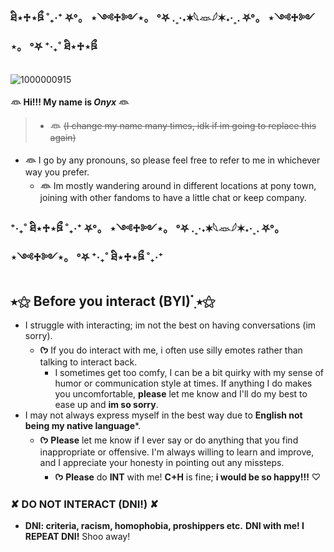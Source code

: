 ### ཐི⋆♱⋆ཋྀ ˚₊‧⁺ ⛧°。 ⋆༺♱༻⋆。 °⛧ .˳·˖✶𓆩𓁺𓆪✶˖·˳. ⛧°。 ⋆༺♱༻⋆。 °⛧ ⁺‧₊˚ ཐི⋆♱⋆ཋྀ 

![1000000915](https://github.com/ennuivoid/ennuivoid/assets/171761163/2fa2c7a9-55e1-4143-b2d5-3dfe94925ad6)

**𓁻 Hi!!! My name is _Onyx_ 𓁻**
> - **𓁻** ~~(I change my name many times, idk if im going to replace this again)~~
  - **𓁻** I go by any pronouns, so please feel free to refer to me in whichever way you prefer.
     - **𓁻** Im mostly wandering around in different locations at pony town, joining with other fandoms to have a little chat or keep company.

 ### ⁺‧₊˚ ཐི⋆♱⋆ཋྀ ˚₊‧⁺ ⛧°。 ⋆༺♱༻⋆。 °⛧ .˳·˖✶𓆩𓁺𓆪✶˖·˳. ⛧°。 ⋆༺♱༻⋆。 °⛧ ⁺‧₊˚ ཐི⋆♱⋆ཋྀ ˚₊‧⁺

## ⭑⚝ Before you interact (BYI) ๋࣭ ⭑⚝ 

- I struggle with interacting; im not the best on having conversations (im sorry).
  - **ᡣ𐭩** If you do interact with me, i often use silly emotes rather than talking to interact back.
    - I sometimes get too comfy, I can be a bit quirky with my sense of humor or communication style at times. If anything I do makes you uncomfortable, **please** let me know and I'll do my best to ease up and **im so sorry**.
- I may not always express myself in the best way due to **English not being my native language***.
  - **ᡣ𐭩** **Please** let me know if I ever say or do anything that you find inappropriate or offensive. I'm always willing to learn and improve, and I appreciate your honesty in pointing out any missteps.
    - **ᡣ𐭩** **Please** do **INT** with me! **C+H** is fine; **i would be so happy!!!** ♡

### ✘ DO NOT INTERACT (DNI!) ✘
- **DNI: criteria, racism, homophobia, proshippers etc.** **DNI with me! I REPEAT DNI!** Shoo away!
